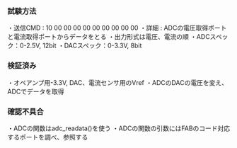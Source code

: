 ### 試験方法
 ・送信CMD : 10 00 00 00 00 00 00 00 00 00
 ・詳細    : ADCの電圧取得ポートと電流取得ポートからデータをとる
 ・出力形式は電圧、電流の順
 ・ADCスペック：0-2.5V, 12bit
 ・DACスペック：0-3.3V, 8bit

### 検証済み
・オペアンプ用-3.3V, DAC、電流センサ用のVref
・ADCのDACの電圧を変え、ADCでデータを取得

### 確認不具合
・ADCの関数はadc_readata()を使う
・ADCの関数の引数にはFABのコード対応するポートを調べ、参照する


